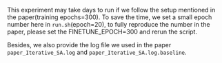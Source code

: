 This experiment may take days to run if we follow the setup mentioned in the paper(training epochs=300). To save the time, we set a small epoch number here in `run.sh`(epoch=20), to fully reproduce the number in the paper, please set the FINETUNE_EPOCH=300 and rerun the script.

Besides, we also provide the log file we used in the paper `paper_Iterative_SA.log` and `paper_Iterative_SA.log.baseline`.